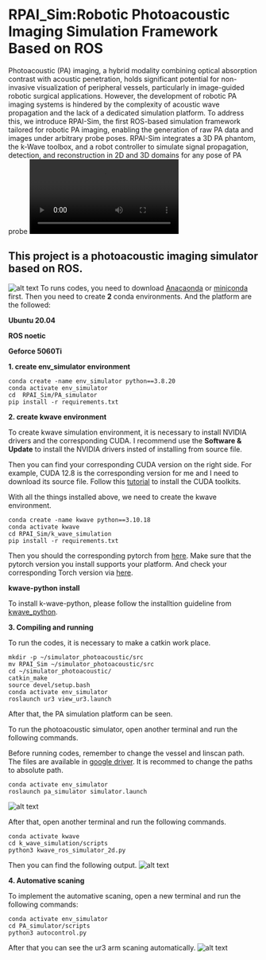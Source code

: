# RPAI_Sim:Robotic Photoacoustic Imaging Simulation Framework Based on ROS
Photoacoustic (PA) imaging, a hybrid modality
combining optical absorption contrast with acoustic penetration, holds significant potential for non-invasive visualization
of peripheral vessels, particularly in image-guided robotic
surgical applications. However, the development of robotic PA
imaging systems is hindered by the complexity of acoustic wave
propagation and the lack of a dedicated simulation platform.
To address this, we introduce RPAI-Sim, the first ROS-based
simulation framework tailored for robotic PA imaging, enabling
the generation of raw PA data and images under arbitrary
probe poses. RPAI-Sim integrates a 3D PA phantom, the k-Wave
toolbox, and a robot controller to simulate signal propagation,
detection, and reconstruction in 2D and 3D domains for any
pose of PA probe
<video controls src="(https://youtu.be/EEBJCAdPs5M)" title="Title"></video>
## This project is a photoacoustic imaging simulator based on ROS. 
![alt text](image/image-1.png)
To runs codes, you need to download [Anacaonda](https://www.anaconda.com/download) or [miniconda](https://www.anaconda.com/docs/getting-started/miniconda/main) first. Then you need to create **2** conda environments. And the platform are the followed:

**Ubuntu 20.04**

**ROS noetic**

**Geforce 5060Ti**

**1. create env_simulator environment**

```
conda create -name env_simulator python==3.8.20
conda activate env_simulator
cd  RPAI_Sim/PA_simulator
pip install -r requirements.txt
```

**2. create kwave environment**

To create kwave simulation environment, it is necessary to install NVIDIA drivers and the corresponding CUDA. I recommend use the **Software & Update** to install the NVIDIA drivers insted of installing from source file.

Then you can find your corresponding CUDA version on the right side. For example, CUDA 12.8 is the corresponding version for me and I need to download its source file. Follow this [tutorial](https://docs.nvidia.com/cuda/cuda-installation-guide-linux/) to install the CUDA toolkits.

With all the things installed above, we need to create the kwave environment.
```
conda create -name kwave python==3.10.18
conda activate kwave
cd RPAI_Sim/k_wave_simulation
pip install -r requirements.txt
``` 
Then you should the corresponding pytorch from [here](https://pytorch.org/). Make sure that the pytorch version you install supports your platform. And check your corresponding Torch version via [here](https://pytorch.org/get-started/previous-versions/).

**kwave-python install**

To install k-wave-python, please follow the installtion guideline from [kwave_python](https://github.com/waltsims/k-wave-python).

**3. Compiling and running**

To run the codes, it is necessary to make a catkin work place. 
```
mkdir -p ~/simulator_photoacoustic/src
mv RPAI_Sim ~/simulator_photoacoustic/src
cd ~/simulator_photoacoustic/
catkin_make
source devel/setup.bash
conda activate env_simulator
roslaunch ur3 view_ur3.launch
```
After that, the PA simulation platform can be seen. 

To run the photoacoustic simulator, open another terminal and run the following commands.

Before running codes, remember to change the vessel and linscan path. The files are available in [google driver](https://drive.google.com/drive/folders/1lewLWCkyL5CX39tKbKpFGhtOlps3p_w7?dmr=1&ec=wgc-drive-hero-goto). It is recommed to change the paths to absolute path.

```
conda activate env_simulator
roslaunch pa_simulator simulator.launch
```
![alt text](image/image-2.png)

After that, open another terminal and run the following commands.
```
conda activate kwave
cd k_wave_simulation/scripts
python3 kwave_ros_simulator_2d.py
```
Then you can find the following output.
![alt text](image/image-3.png)

**4. Automative scaning**

To implement the automative scaning, open a new terminal and run the following commands:
```
conda activate env_simulator
cd PA_simulator/scripts
python3 autocontrol.py
```
After that you can see the ur3 arm scaning automatically.
![alt text](image/image.png)
